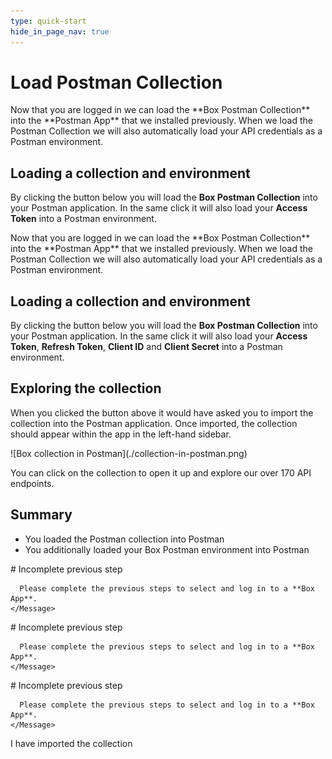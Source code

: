 ```yaml
---
type: quick-start
hide_in_page_nav: true
---
```


<!-- alex disable postman-postwoman -->

# Load Postman Collection

<LoggedIn>
  Now that you are logged in we can load the **Box Postman Collection** into the
  **Postman App** that we installed previously. When we load the Postman
  Collection we will also automatically load your API credentials as a Postman
  environment.

  ## Loading a collection and environment

  By clicking the button below you will load the **Box Postman
  Collection** into your Postman application. In the same click it will also
  load your **Access Token** into a Postman environment.

  <Trigger option='postman_collection_downloaded' value='true'>
    <Postman />
  </Trigger>
</LoggedIn>

<LoggedIn id='postman_credentials'>
  Now that you are logged in we can load the **Box Postman Collection** into the
  **Postman App** that we installed previously. When we load the Postman
  Collection we will also automatically load your API credentials as a Postman
  environment.

  ## Loading a collection and environment

  By clicking the button below you will load the **Box Postman
  Collection** into your Postman application. In the same click it will also
  load your **Access Token**, **Refresh Token**, **Client ID** and **Client
  Secret** into a Postman environment.

  <Trigger option='postman_collection_downloaded' value='true'>
    <Postman env='postman_credentials' />
  </Trigger>
</LoggedIn>

<Choice option='postman_collection_downloaded' value='true' color='none'>

## Exploring the collection

When you clicked the button above it would have asked you to import the
collection into the Postman application. Once imported, the collection should
appear within the app in the left-hand sidebar.

<ImageFrame border center shadow width='600'>
  ![Box collection in Postman](./collection-in-postman.png)
</ImageFrame>

You can click on the collection to open it up and explore our over 170 API
endpoints.

## Summary

* You loaded the Postman collection into Postman
* You additionally loaded your Box Postman environment into Postman

</Choice>

<Choice option='postman.app_type' value='use_box' color='none'>
  <LoggedIn reverse>
    <Message danger>
      # Incomplete previous step

      Please complete the previous steps to select and log in to a **Box App**.
    </Message>
  </LoggedIn>
</Choice>

<Choice option='postman.app_type' value='use_own' color='none'>
  <LoggedIn id='postman_credentials' reverse>
    <Message danger>
      # Incomplete previous step

      Please complete the previous steps to select and log in to a **Box App**.
    </Message>
  </LoggedIn>
</Choice>

<Choice option='postman.app_type' unset color='none'>
  <LoggedIn id='postman_credentials' reverse>
    <Message danger>
      # Incomplete previous step

      Please complete the previous steps to select and log in to a **Box App**.
    </Message>
  </LoggedIn>
</Choice>

<Observe option='postman_collection_downloaded' value='true'>
  <Next>I have imported the collection</Next>
</Observe>